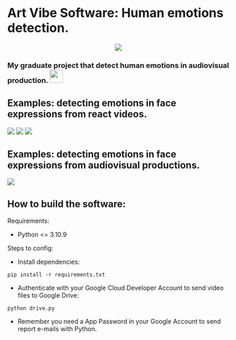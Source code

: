# Art Vibe Software: Human emotions detection.

<p align="center">
  <img src="https://github.com/kaique-ryan-santos-chagas/face-emotions-detection/assets/59677362/00726aba-da72-419f-904a-c566736b7117" />
</p>
 
### My graduate project that detect human emotions in audiovisual production. <img src="https://github.com/kaique-ryan-santos-chagas/face-emotions-detection/assets/59677362/b49efba4-ef09-496a-bd31-a1b0021ad23f" width="30" />

## Examples: detecting emotions in face expressions from react videos.

<img src="https://github.com/kaique-ryan-santos-chagas/face-emotions-detection/assets/59677362/7776bc6a-c22e-441d-b542-84b4b0a59732" />
<img src="https://github.com/kaique-ryan-santos-chagas/face-emotions-detection/assets/59677362/3437cff7-99d0-4529-87b0-62b31761c7f1" />
<img src="https://github.com/kaique-ryan-santos-chagas/face-emotions-detection/assets/59677362/a55a776b-e7a8-4c52-8ab4-5978cbad2a60" />

## Examples: detecting emotions in face expressions from audiovisual productions.

<img src="https://github.com/kaique-ryan-santos-chagas/face-emotions-detection/assets/59677362/9e53cea5-6087-44cb-8824-ab91839bff8f" />

## How to build the software:

Requirements:

* Python <= 3.10.9 

Steps to config:

* Install dependencies: 

```
pip install -r requirements.txt
```

* Authenticate with your Google Cloud Developer Account to send video files to Google Drive:

```
python drive.py
```

* Remember you need a App Password in your Google Account to send report e-mails with Python. 

